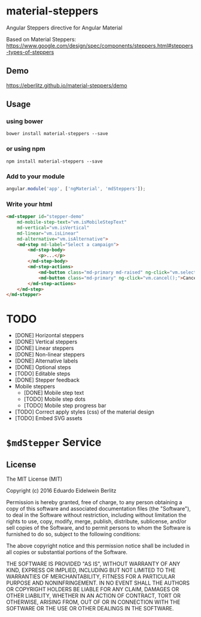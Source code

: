 # material-steppers

Angular Steppers directive for Angular Material

Based on Material Steppers: https://www.google.com/design/spec/components/steppers.html#steppers-types-of-steppers

## Demo

https://eberlitz.github.io/material-steppers/demo

## Usage

###  using bower

```shell
bower install material-steppers --save
```

### or using npm

```shell
npm install material-steppers --save
```

### Add to your module

```javascript
angular.module('app', ['ngMaterial', 'mdSteppers']);
```

### Write your html

```html      
<md-stepper id="stepper-demo" 
    md-mobile-step-text="vm.isMobileStepText" 
    md-vertical="vm.isVertical" 
    md-linear="vm.isLinear"
    md-alternative="vm.isAlternative">
    <md-step md-label="Select a campaign">
        <md-step-body>
            <p>...</p>
        </md-step-body>
        <md-step-actions>
            <md-button class="md-primary md-raised" ng-click="vm.selectCampaign();">Continue</md-button>
            <md-button class="md-primary" ng-click="vm.cancel();">Cancel</md-button>
        </md-step-actions>
    </md-step>
</md-stepper>
```


# TODO

- [DONE] Horizontal steppers
- [DONE] Vertical steppers
- [DONE] Linear steppers
- [DONE] Non-linear steppers
- [DONE] Alternative labels
- [DONE] Optional steps
- [TODO] Editable steps
- [DONE] Stepper feedback
- Mobile steppers
    - [DONE] Mobile step text
    - [TODO] Mobile step dots
    - [TODO] Mobile step progress bar
- [TODO] Correct apply styles (css) of the material design
- [TODO] Embed SVG assets


# `$mdStepper` Service




## License

The MIT License (MIT)

Copyright (c) 2016 Eduardo Eidelwein Berlitz

Permission is hereby granted, free of charge, to any person obtaining a copy
of this software and associated documentation files (the "Software"), to deal
in the Software without restriction, including without limitation the rights
to use, copy, modify, merge, publish, distribute, sublicense, and/or sell
copies of the Software, and to permit persons to whom the Software is
furnished to do so, subject to the following conditions:

The above copyright notice and this permission notice shall be included in all
copies or substantial portions of the Software.

THE SOFTWARE IS PROVIDED "AS IS", WITHOUT WARRANTY OF ANY KIND, EXPRESS OR
IMPLIED, INCLUDING BUT NOT LIMITED TO THE WARRANTIES OF MERCHANTABILITY,
FITNESS FOR A PARTICULAR PURPOSE AND NONINFRINGEMENT. IN NO EVENT SHALL THE
AUTHORS OR COPYRIGHT HOLDERS BE LIABLE FOR ANY CLAIM, DAMAGES OR OTHER
LIABILITY, WHETHER IN AN ACTION OF CONTRACT, TORT OR OTHERWISE, ARISING FROM,
OUT OF OR IN CONNECTION WITH THE SOFTWARE OR THE USE OR OTHER DEALINGS IN THE
SOFTWARE.